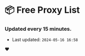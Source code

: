 # :package: Free Proxy List
### Updated every 15 minutes.

- Last updated: `2024-05-16 16:58`

:heart:
